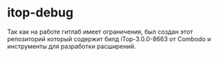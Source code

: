 <h1>itop-debug</h1>
<p>Так как на работе гитлаб имеет ограничения, был создан этот репозиторий который содержит билд iTop-3.0.0-8663 от Combodo и инструменты для разработки расширений.</p>
